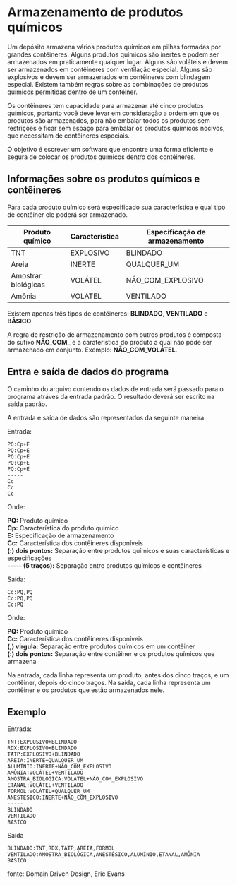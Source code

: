 # Armazenamento de produtos químicos
Um depósito armazena vários produtos químicos em pilhas formadas por grandes contêineres. Alguns produtos químicos são inertes e podem ser armazenados em praticamente qualquer lugar. Alguns são voláteis e devem ser armazenados em contêineres com ventilação especial. Alguns são explosivos e devem ser armazenados em contêineres com blindagem especial. Existem também regras sobre as combinações de produtos químicos permitidas dentro de um contêiner.

Os contêineres tem capacidade para armazenar até cinco produtos químicos, portanto você deve levar em consideração a ordem em que os produtos são armazenados, para não embalar todos os produtos sem restrições e ficar sem espaço para embalar os produtos químicos nocivos, que necessitam de contêineres especiais.

O objetivo é escrever um software que encontre uma forma eficiente e segura de colocar os produtos químicos dentro dos contêineres.

## Informações sobre os produtos químicos e contêineres

Para cada produto químico será especificado sua característica e qual tipo de contêiner ele poderá ser armazenado.

| Produto químico     | Característica | Especificação de armazenamento |
| ------------------- | -------------- | ------------------------------ |
| TNT                 | EXPLOSIVO      | BLINDADO                       |
| Areia               | INERTE         | QUALQUER_UM                    |
| Amostrar biológicas | VOLÁTEL        | NÃO_COM_EXPLOSIVO              |
| Amônia              | VOLÁTEL        | VENTILADO                      |

Existem apenas três tipos de contêineres: **BLINDADO**, **VENTILADO** e **BÁSICO**. 

A regra de restrição de armazenamento com outros produtos é composta do sufixo **NÃO_COM_** e a caraterística do produto a qual não pode ser armazenado em conjunto. Exemplo: **NÃO_COM_VOLÁTEL**.

## Entra e saída de dados do programa

O caminho do arquivo contendo os dados de entrada será passado para o programa atráves da entrada padrão. O resultado deverá ser escrito na saída padrão.

A entrada e saída de dados são representados da seguinte maneira:

Entrada:

    PQ:Cp+E
    PQ:Cp+E
    PQ:Cp+E
    PQ:Cp+E
    PQ:Cp+E
    -----
    Cc
    Cc
    Cc

Onde:

**PQ:** Produto químico  
**Cp:** Característica do produto químico    
**E:** Especificação de armazenamento   
**Cc:** Característica dos contêineres disponíveis     
**(:) dois pontos:** Separação entre produtos químicos e suas características e especificações  
**----- (5 traços):** Separação entre produtos químicos e contêineres 

Saída:

    Cc:PQ,PQ
    Cc:PQ,PQ
    Cc:PQ

Onde:

**PQ:** Produto químico  
**Cc:** Característica dos contêineres disponíveis     
**(,) virgula:** Separação entre produtos químicos em um contêiner    
**(:) dois pontos:** Separação entre contêiner e os produtos químicos que armazena  

Na entrada, cada linha representa um produto, antes dos cinco traços, e um contêiner, depois do cinco traços. Na saída, cada linha representa um contêiner e os produtos que estão armazenados nele.

## Exemplo

Entrada:

    TNT:EXPLOSIVO+BLINDADO
    RDX:EXPLOSIVO+BLINDADO
    TATP:EXPLOSIVO+BLINDADO
    AREIA:INERTE+QUALQUER_UM
    ALUMÍNIO:INERTE+NÃO_COM_EXPLOSIVO
    AMÔNIA:VOLÁTEL+VENTILADO
    AMOSTRA_BIOLÓGICA:VOLÁTEL+NÃO_COM_EXPLOSIVO
    ETANAL:VOLÁTEL+VENTILADO
    FORMOL:VOLÁTEL+QUALQUER_UM
    ANESTÉSICO:INERTE+NÃO_COM_EXPLOSIVO
    -----
    BLINDADO
    VENTILADO
    BASICO

Saída

    BLINDADO:TNT,RDX,TATP,AREIA,FORMOL
    VENTILADO:AMOSTRA_BIOLÓGICA,ANESTÉSICO,ALUMÍNIO,ETANAL,AMÔNIA
    BASICO:







fonte: Domain Driven Design, Eric Evans


